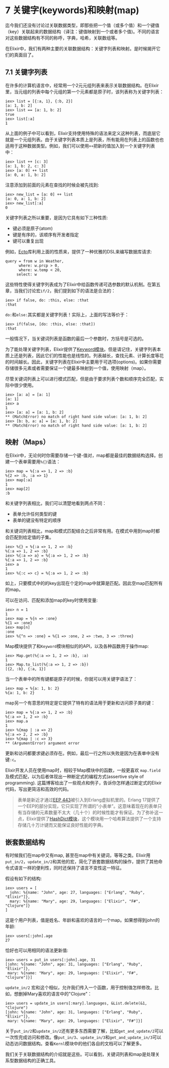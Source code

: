 # 7 关键字(keywords)和映射(map)

迄今我们还没有讨论过关联数据类型，即那些把一个值（或多个值）和一个键值（key）关联起来的数据结构（译注：键值映射到一个或者多个值)。不同的语言对这些数据结构有不同的称呼，字典，哈希，关联数组等。

在Elixir中，我们有两种主要的关联数据结构：关键字列表和映射。是时候揭开它们的真面目了。

## 7.1 关键字列表

在许多的计算机语言中，经常用一个2元元组列表来表示关联数据结构。在Elixir里，当元组的列表中每个元组的第一个元素都是原子时，该列表称为关键字列表：


```
iex> list = [{:a, 1}, {:b, 2}]
[a: 1, b: 2]
iex> list == [a: 1, b: 2]
true
iex> list[:a]
1
```

从上面的例子中可以看到，Elixir支持使用特殊的语法来定义这种列表，而底层它就是一个元组列表。由于关键字列表本质上是列表，所有能用在列表上的函数也也适用于这种数据类型。例如，我们可以使用`++`把新的值加入到一个关键字列表中：

```
iex> list ++ [c: 3]
[a: 1, b: 2, c: 3]
iex> [a: 0] ++ list
[a: 0, a: 1, b: 2]
```

注意添加到前面的元素在查找的时候会被先找到:

```
iex> new_list = [a: 0] ++ list
[a: 0, a: 1, b: 2]
iex> new_list[:a]
0
```

关键字列表之所以重要，是因为它具有如下三种性质:

* 键必须是原子(atom)
* 键是有序的，该顺序有开发者指定
* 键可以重复出现

例如，[Ecto](https://github.com/elixir-lang/ecto)库利用上面的性质来，提供了一种优雅的DSL来编写数据库请求:

```
query = from w in Weather,
      where: w.prcp > 0,
      where: w.temp < 20,
     select: w
```

这些特性使得关键字列表成为了Elixir中给函数传递可选参数的默认机制。在第五章，当我们讨论宏`if/2`，我们提到如下的语法是合法的：

```
iex> if false, do: :this, else: :that
:that
```

`do:`和`else:`其实都是关键字列表！实际上，上面的写法等价于：

```
iex> if(false, [do: :this, else: :that])
:that
```

一般情况下，当关键词列表是函数的最后一个参数时，方括号是可选的。

为了能处理关键字列表，Elixir提供了[Keyword模块](http://elixir-lang.org/docs/stable/Keyword.html)。但是请记住，关键字列表本质上还是列表，因此它们的性能也是线性的。列表越长，查找元素、计算长度等花的时间越长。因此，关键字列表在Elixir中主要用于可选项(options)。如果你需要存储很多元素或者需要保证一个键最多映射到一个值，使用映射（map）。

尽管关键词列表上可以进行模式匹配，但是由于要求列表个数和顺序完全匹配，实际中很少使用。

```
iex> [a: a] = [a: 1]
[a: 1]
iex> a
1
iex> [a: a] = [a: 1, b: 2]
** (MatchError) no match of right hand side value: [a: 1, b: 2]
iex> [b: b, a: a] = [a: 1, b: 2]
** (MatchError) no match of right hand side value: [a: 1, b: 2]
```

## 映射（Maps）

在Elixir中，无论何时你需要存储一个键-值对，map都是最佳的数据结构选择。创建一个表单需要用`%{}`语法：

```
iex> map = %{:a => 1, 2 => :b}
%{2 => :b, :a => 1}
iex> map[:a]
1
iex> map[2]
:b
```

和关键字列表相比，我们可以清楚地看到两点不同：

*  表单允许任何类型的键
*  表单的键没有特定的顺序

和关键词列表相比，map和模式匹配结合之后非常有用。在模式中用到map时都会匹配到给定值的子集。

```
iex> %{} = %{:a => 1, 2 => :b}
%{:a => 1, 2 => :b}
iex> %{:a => a} = %{:a => 1, 2 => :b}
%{:a => 1, 2 => :b}
iex> a
1
iex> %{:c => c} = %{:a => 1, 2 => :b}
```

如上，只要模式中的的key出现在个定的map中就算是匹配。因此空map匹配所有的map。

可以在访问、匹配和添加map的key时使用变量:

```
iex> n = 1
1
iex> map = %{n => :one}
%{1 => :one}
iex> map[n]
:one
iex> %{^n => :one} = %{1 => :one, 2 => :two, 3 => :three}
```

Map模块提供了和`Keyword`模块相似的的API，以及各种函数用于操作map:

```
iex> Map.get(%{:a => 1, 2 => :b}, :a)
1
iex> Map.to_list(%{:a => 1, 2 => :b})
[{2, :b}, {:a, 1}]
```

当一个表单中的所有键都是原子的时候，你就可以用关键字语法了：

```
iex> map = %{a: 1, b: 2}
%{a: 1, b: 2}
```

map另一个有意思的特定是它提供了特有的语法用于更新和访问原子类的键：


```
iex> map = %{:a => 1, 2 => :b}
%{:a => 1, 2 => :b}
iex> map.a
1
iex> %{map | :a => 2}
%{:a => 2, 2 => :b}
iex> %{map | :c => 3}
** (ArgumentError) argument error
```

更新和访问都要求键必须存在。例如，最后一行之所以失败是因为在表单中没有键`:c`。

Elixir开发人员在使用map时，相较于Map模块中的函数，一般更喜欢 `map.field` 及模式匹配，以为后者体现出一种断定式的编程方式(assertive style of programming). 这篇博客给出了一些观点和例子，告诉你怎样通过断定式的Elixir代码，写出更简洁和高效的代码。

> 表单是新近才通过[EEP 443](http://elixir-lang.org/docs/stable/Map.html)被引入到Erlang虚拟机里的。Erlang 17提供了一个EEP的部分实现，它只实现了所谓的“小表单”。这意味着现在的表单只有当存储的元素数量不太大（几十个）的时候性能才有保证。为了弥补这一点，Elixir提供了[HashDict模块](http://elixir-lang.org/docs/stable/HashDict.html)，这个模块用一个哈希算法提供了一个支持存储几十万计键而又能保证良好性能的字典。

## 嵌套数据结构

有时候我们在map中又有map, 甚至在map中有关键词，等等之类。Elixir用 `put_in/2`，`update_in/2`和其他的宏，简化了嵌套数据结构的操作，提供了其他命令式语言一样的便利性，同时还保持了语言不变性这一特征。

假设有如下的结构:

```
iex> users = [
  john: %{name: "John", age: 27, languages: ["Erlang", "Ruby", "Elixir"]},
  mary: %{name: "Mary", age: 29, languages: ["Elixir", "F#", "Clojure"]}
]
```

这是个用户列表，值是姓名、年龄和喜欢的语言的一个map。如果想得到john的年龄:

```
iex> users[:john].age
27
```

恰好也可以用相同的语法更新值:

```
iex> users = put_in users[:john].age, 31
[john: %{name: "John", age: 31, languages: ["Erlang", "Ruby", "Elixir"]},
 mary: %{name: "Mary", age: 29, languages: ["Elixir", "F#", "Clojure"]}]
```

`update_in/2` 宏和这个相似，允许我们传入一个函数，用于控制值怎样修改。比如，想删掉Mary喜欢的语言中的"Clojure"：

```
iex> users = update_in users[:mary].languages, &List.delete(&1, "Clojure")
[john: %{name: "John", age: 31, languages: ["Erlang", "Ruby", "Elixir"]},
 mary: %{name: "Mary", age: 29, languages: ["Elixir", "F#"]}]
```

关于`put_in/2`和`update_in/2`还有更多东西需要了解，比如`get_and_update/2`可以一次性完成访问和修改。像`put_in/3`、`update_in/3`和`get_and_update_in/3`可以动态访问数据结构。查看`Kernl`模块中的他们各自的文档可以了解更多。

我们关于关联数据结构的介绍就是这些。可以看到，关键词列表和map是处理关系型数据结构的正确工具。
